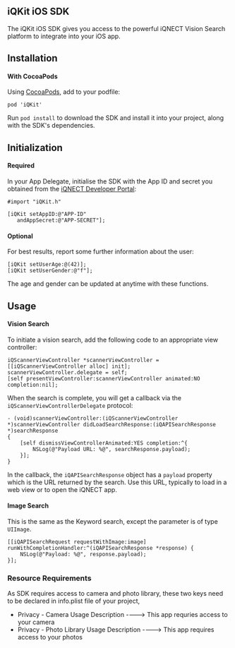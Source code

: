 iQKit iOS SDK
-------------

The iQKit iOS SDK gives you access to the powerful iQNECT Vision Search platform
to integrate into your iOS app.

Installation
------------

#### With CocoaPods

Using [CocoaPods](https://cocoapods.org), add to your podfile:

```
pod 'iQKit'
```

Run `pod install` to download the SDK and install it into your project, along with the SDK's dependencies.


Initialization
---------------

#### Required

In your App Delegate, initialise the SDK with the App ID and secret you obtained from the [iQNECT Developer Portal](http://developer.iqnect.org):

```objc
#import "iQKit.h"
```

```objc
[iQKit setAppID:@"APP-ID"
   andAppSecret:@"APP-SECRET"];
```

#### Optional

For best results, report some further information about the user:

```objc
[iQKit setUserAge:@(42)];
[iQKit setUserGender:@"f"]; 
```

The age and gender can be updated at anytime with these functions.

Usage
-----

#### Vision Search

To initiate a vision search, add the following code to an appropriate view controller:

```objc
iQScannerViewController *scannerViewController = [[iQScannerViewController alloc] init];
scannerViewController.delegate = self;
[self presentViewController:scannerViewController animated:NO completion:nil];
```

When the search is complete, you will get a callback via the `iQScannerViewControllerDelegate` protocol:

```objc
- (void)scannerViewController:(iQScannerViewController *)scannerViewController didLoadSearchResponse:(iQAPISearchResponse *)searchResponse
{    
    [self dismissViewControllerAnimated:YES completion:^{
		NSLog(@"Payload URL: %@", searchResponse.payload);
    }];
}
```

In the callback, the `iQAPISearchResponse` object has a `payload` property which is the URL returned by the search. Use this URL, typically to load in a web view or to open the iQNECT app.

#### Image Search

This is the same as the Keyword search, except the parameter is of type `UIImage`. 

```objc
[[iQAPISearchRequest requestWithImage:image] runWithCompletionHandler:^(iQAPISearchResponse *response) {
    NSLog(@"Payload: %@", response.payload); 
}];
```

### Resource Requirements

As SDK requires access to camera and photo library, these two keys need to be declared in info.plist file of your project,
   * Privacy - Camera Usage Description ----> This app requries access to your camera
   * Privacy - Photo Library Usage Description ----> This app requires access to your photos
